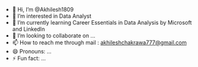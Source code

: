 - 👋 Hi, I’m @Akhilesh1809
- 👀 I’m interested in Data Analyst
- 🌱 I’m currently learning Career Essentials in Data Analysis by Microsoft and LinkedIn
- 💞️ I’m looking to collaborate on ...
- 📫 How to reach me through mail : akhileshchakrawa777@gmail.com
- 😄 Pronouns: ...
- ⚡ Fun fact: ...

<!---
Akhilesh1809/Akhilesh1809 is a ✨ special ✨ repository because its `README.md` (this file) appears on your GitHub profile.
You can click the Preview link to take a look at your changes.
--->
